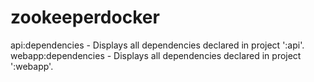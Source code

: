 # zookeeperdocker
api:dependencies - Displays all dependencies declared in project ':api'.
webapp:dependencies - Displays all dependencies declared in project ':webapp'.

